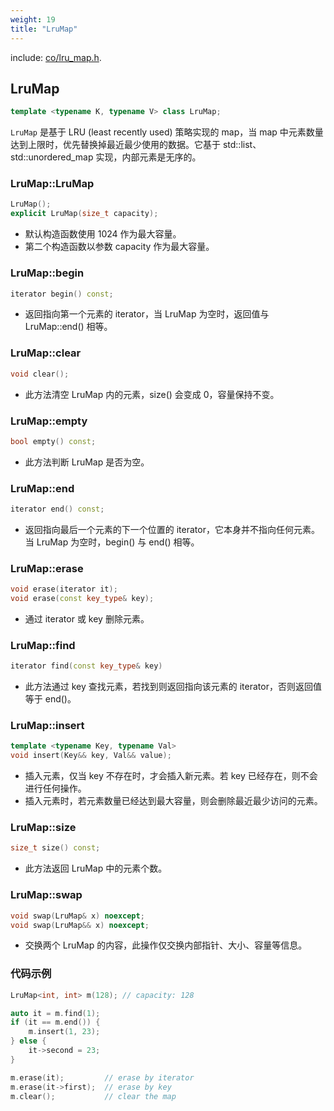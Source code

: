 ```yaml
---
weight: 19
title: "LruMap"
---
```



include: [co/lru_map.h](https://github.com/idealvin/coost/blob/master/include/co/lru_map.h).


## LruMap
```cpp
template <typename K, typename V> class LruMap;
```
`LruMap` 是基于 LRU (least recently used) 策略实现的 map，当 map 中元素数量达到上限时，优先替换掉最近最少使用的数据。它基于 std::list、std::unordered_map 实现，内部元素是无序的。




### LruMap::LruMap
```cpp
LruMap();
explicit LruMap(size_t capacity);
```

- 默认构造函数使用 1024 作为最大容量。
- 第二个构造函数以参数 capacity 作为最大容量。





### LruMap::begin
```cpp
iterator begin() const;
```

- 返回指向第一个元素的 iterator，当 LruMap 为空时，返回值与 LruMap::end() 相等。





### LruMap::clear
```cpp
void clear();
```

- 此方法清空 LruMap 内的元素，size() 会变成 0，容量保持不变。





### LruMap::empty
```cpp
bool empty() const;
```

- 此方法判断 LruMap 是否为空。





### LruMap::end
```cpp
iterator end() const;
```

- 返回指向最后一个元素的下一个位置的 iterator，它本身并不指向任何元素。当 LruMap 为空时，begin() 与 end() 相等。





### LruMap::erase
```cpp
void erase(iterator it);
void erase(const key_type& key);
```

- 通过 iterator 或 key 删除元素。





### LruMap::find
```cpp
iterator find(const key_type& key)
```

- 此方法通过 key 查找元素，若找到则返回指向该元素的 iterator，否则返回值等于 end()。





### LruMap::insert
```cpp
template <typename Key, typename Val>
void insert(Key&& key, Val&& value);
```

- 插入元素，仅当 key 不存在时，才会插入新元素。若 key 已经存在，则不会进行任何操作。
- 插入元素时，若元素数量已经达到最大容量，则会删除最近最少访问的元素。





### LruMap::size
```cpp
size_t size() const;
```

- 此方法返回 LruMap 中的元素个数。






### LruMap::swap
```cpp
void swap(LruMap& x) noexcept;
void swap(LruMap&& x) noexcept;
```

- 交换两个 LruMap 的内容，此操作仅交换内部指针、大小、容量等信息。



### 代码示例
```cpp
LruMap<int, int> m(128); // capacity: 128

auto it = m.find(1);
if (it == m.end()) {
    m.insert(1, 23);
} else {
    it->second = 23;
}

m.erase(it);         // erase by iterator
m.erase(it->first);  // erase by key
m.clear();           // clear the map
```


